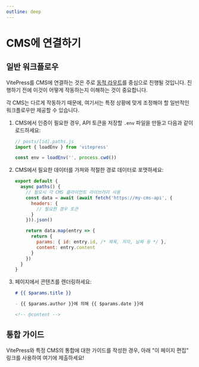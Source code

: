 ```yaml
---
outline: deep
---
```


# CMS에 연결하기

## 일반 워크플로우

VitePress를 CMS에 연결하는 것은 주로 [동적 라우트](./routing#dynamic-routes)를 중심으로 진행될 것입니다. 진행하기 전에 이것이 어떻게 작동하는지 이해하는 것이 중요합니다.

각 CMS는 다르게 작동하기 때문에, 여기서는 특정 상황에 맞게 조정해야 할 일반적인 워크플로우만 제공할 수 있습니다.

1. CMS에서 인증이 필요한 경우, API 토큰을 저장할 `.env` 파일을 만들고 다음과 같이 로드하세요:

    ```js
    // posts/[id].paths.js
    import { loadEnv } from 'vitepress'

    const env = loadEnv('', process.cwd())
    ```

2. CMS에서 필요한 데이터를 가져와 적절한 경로 데이터로 포맷하세요:

    ```js
    export default {
      async paths() {
        // 필요시 각 CMS 클라이언트 라이브러리 사용
        const data = await (await fetch('https://my-cms-api', {
          headers: {
            // 필요한 경우 토큰
          }
        })).json()

        return data.map(entry => {
          return {
            params: { id: entry.id, /* 제목, 저자, 날짜 등 */ },
            content: entry.content
          }
        })
      }
    }
    ```

3. 페이지에서 콘텐츠를 렌더링하세요:

    ```md
    # {{ $params.title }}

    - {{ $params.author }}에 의해 {{ $params.date }}에

    <!-- @content -->
    ```

## 통합 가이드

VitePress와 특정 CMS의 통합에 대한 가이드를 작성한 경우, 아래 "이 페이지 편집" 링크를 사용하여 여기에 제출하세요!
